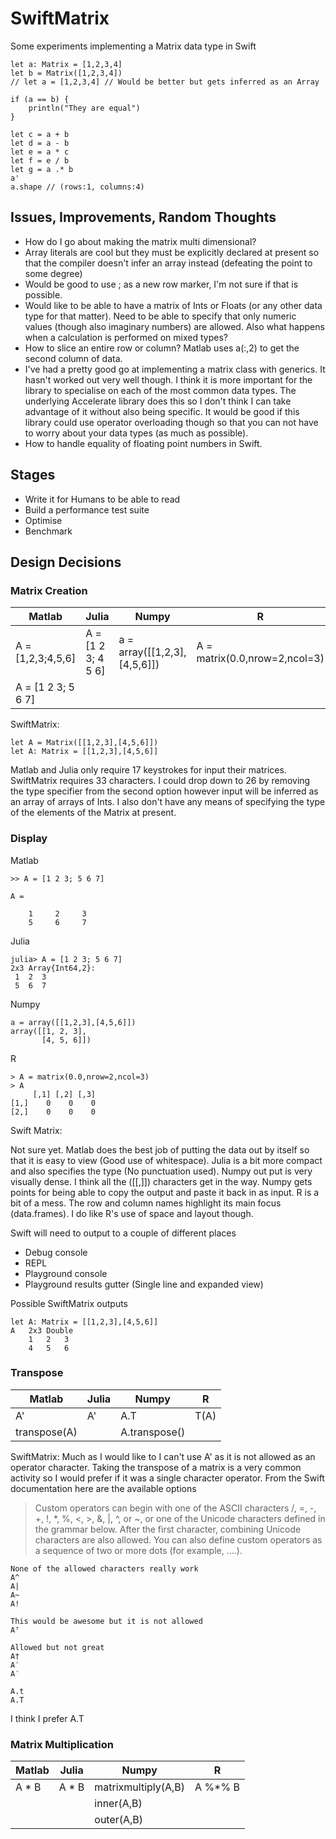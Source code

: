 SwiftMatrix
===========

Some experiments implementing a Matrix data type in Swift

	let a: Matrix = [1,2,3,4]
	let b = Matrix([1,2,3,4])
	// let a = [1,2,3,4] // Would be better but gets inferred as an Array
	
	if (a == b) {
		println("They are equal")
	}
	
	let c = a + b
	let d = a - b
	let e = a * c
	let f = e / b
	let g = a .* b
	a'
	a.shape // (rows:1, columns:4)
	

## Issues, Improvements, Random Thoughts
- How do I go about making the matrix multi dimensional?
- Array literals are cool but they must be explicitly declared at present so that the compiler doesn't infer an array instead (defeating the point to some degree)
- Would be good to use ; as a new row marker, I'm not sure if that is possible.
- Would like to be able to have a matrix of Ints or Floats (or any other data type for that matter). Need to be able to specify that only numeric values (though also imaginary numbers) are allowed. Also what happens when a calculation is performed on mixed types?
- How to slice an entire row or column? Matlab uses a(:,2) to get the second column of data. 
- I've had a pretty good go at implementing a matrix class with generics. It hasn't worked out very well though. I think it is more important for the library to specialise on each of the most common data types. The underlying Accelerate library does this so I don't think I can take advantage of it without also being specific. It would be good if this library could use operator overloading though so that you can not have to worry about your data types (as much as possible).
- How to handle equality of floating point numbers in Swift.

## Stages
- Write it for Humans to be able to read
- Build a performance test suite
- Optimise
- Benchmark

## Design Decisions
### Matrix Creation
Matlab            | Julia              | Numpy                        | R         
----------------- | ------------------ | ---------------------------- | ------------- 
A = [1,2,3;4,5,6] | A = [1 2 3; 4 5 6] | a = array([[1,2,3],[4,5,6]]) | A = matrix(0.0,nrow=2,ncol=3) 
A = [1 2 3; 5 6 7]|

SwiftMatrix:
	
	let A = Matrix([[1,2,3],[4,5,6]])
	let A: Matrix = [[1,2,3],[4,5,6]]
	
Matlab and Julia only require 17 keystrokes for input their matrices. SwiftMatrix requires 33 characters. I could drop down to 26 by removing the type specifier from the second option however input will be inferred as an array of arrays of Ints. I also don't have any means of specifying the type of the elements of the Matrix at present.

### Display

Matlab

	>> A = [1 2 3; 5 6 7]

	A =

 	    1     2     3
 	    5     6     7

Julia

	julia> A = [1 2 3; 5 6 7]
	2x3 Array{Int64,2}:
	 1  2  3
	 5  6  7

Numpy

	a = array([[1,2,3],[4,5,6]])
	array([[1, 2, 3],
           [4, 5, 6]])
R
	
	> A = matrix(0.0,nrow=2,ncol=3)
	> A
	     [,1] [,2] [,3]
	[1,]    0    0    0
	[2,]    0    0    0

Swift Matrix:

Not sure yet. Matlab does the best job of putting the data out by itself so that it is easy to view (Good use of whitespace). Julia is a bit more compact and also specifies the type (No punctuation used). Numpy out put is very visually dense. I think all the ([[,]]) characters get in the way. Numpy gets points for being able to copy the output and paste it back in as input. R is a bit of a mess. The row and column names highlight its main focus (data.frames). I do like R's use of space and layout though.

Swift will need to output to a couple of different places
- Debug console
- REPL
- Playground console
- Playground results gutter (Single line and expanded view)

Possible SwiftMatrix outputs

	let A: Matrix = [[1,2,3],[4,5,6]]
	A 	2x3 Double
		1	2	3
		4	5	6
		


### Transpose

Matlab      | Julia         | Numpy         | R         
----------- | ------------- | ------------- | ------------- 
A'     		| A'			| A.T			| T(A)
transpose(A)|   			| A.transpose() | 

SwiftMatrix:
Much as I would like to I can't use A' as it is not allowed as an operator character. Taking the transpose of a matrix is a very common activity so I would prefer if it was a single character operator. From the Swift documentation here are the available options

> Custom operators can begin with one of the ASCII characters /, =, -, +, !, *, %, <, >, &, |, ^, or ~, or one of the Unicode characters defined in the grammar below. After the first character, combining Unicode characters are also allowed. You can also define custom operators as a sequence of two or more dots (for example, ....).

	None of the allowed characters really work
	A^ 
	A| 
	A~
	A!
	
	This would be awesome but it is not allowed
	Aᵀ	
	
	Allowed but not great
	A†	
	A′ 
	A‵ 
	
	A.t
	A.T
	
I think I prefer A.T

### Matrix Multiplication

Matlab      | Julia         | Numpy               | R         
----------- | ------------- | ------------------- | ------------- 
A * B    	| A * B		    | matrixmultiply(A,B) | A %*% B
            |  		    	| inner(A,B)          | 
            |   			| outer(A,B)          | 





